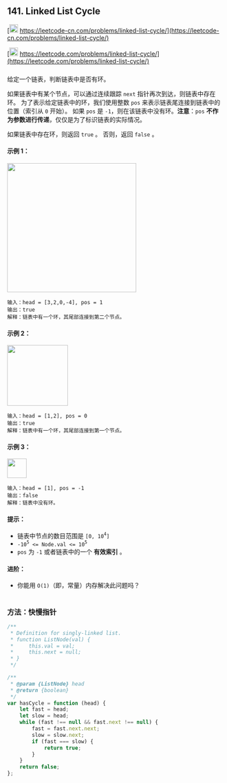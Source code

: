## 141. Linked List Cycle

[<img src="https://static.leetcode-cn.com/cn-mono-assets/production/assets/logo-dark-cn.c42314a8.svg" height="20" /> https://leetcode-cn.com/problems/linked-list-cycle/](https://leetcode-cn.com/problems/linked-list-cycle/)

[<img src="https://assets.leetcode.com/static_assets/public/webpack_bundles/images/logo-dark.e99485d9b.svg" height="20"/> https://leetcode.com/problems/linked-list-cycle/](https://leetcode.com/problems/linked-list-cycle/)

###

给定一个链表，判断链表中是否有环。

如果链表中有某个节点，可以通过连续跟踪 `next` 指针再次到达，则链表中存在环。 为了表示给定链表中的环，我们使用整数 `pos` 来表示链表尾连接到链表中的位置（索引从 `0` 开始）。 如果 `pos` 是 `-1`，则在该链表中没有环。**注意**：`pos` **不作为参数进行传递**，仅仅是为了标识链表的实际情况。

如果链表中存在环，则返回 `true` 。 否则，返回 `false` 。

#### 示例 1：

<img src="https://assets.leetcode.com/uploads/2018/12/07/circularlinkedlist.png" width="300" />

```
输入：head = [3,2,0,-4], pos = 1
输出：true
解释：链表中有一个环，其尾部连接到第二个节点。
```

#### 示例 2：

<img src="https://assets.leetcode.com/uploads/2018/12/07/circularlinkedlist_test2.png" width="141" />

```
输入：head = [1,2], pos = 0
输出：true
解释：链表中有一个环，其尾部连接到第一个节点。
```

#### 示例 3：

<img src="https://assets.leetcode.com/uploads/2018/12/07/circularlinkedlist_test3.png" width="45" />

```
输入：head = [1], pos = -1
输出：false
解释：链表中没有环。
```

#### 提示：

-   链表中节点的数目范围是 `[0, 10`<sup>`4`</sup>`]`
-   `-10`<sup>`5`</sup>` <= Node.val <= 10`<sup>`5`</sup>
-   `pos` 为 `-1` 或者链表中的一个 **有效索引** 。

#### 进阶：

-   你能用 `O(1)`（即，常量）内存解决此问题吗？

#

### 方法：快慢指针

```js
/**
 * Definition for singly-linked list.
 * function ListNode(val) {
 *     this.val = val;
 *     this.next = null;
 * }
 */

/**
 * @param {ListNode} head
 * @return {boolean}
 */
var hasCycle = function (head) {
    let fast = head;
    let slow = head;
    while (fast !== null && fast.next !== null) {
        fast = fast.next.next;
        slow = slow.next;
        if (fast === slow) {
            return true;
        }
    }
    return false;
};
```
